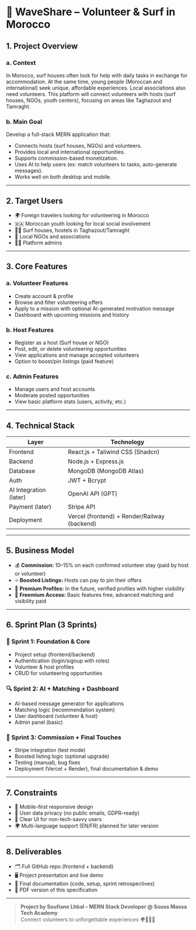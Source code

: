 # 🌊 WaveShare – Volunteer & Surf in Morocco

## 1. Project Overview

### a. Context  
In Morocco, surf houses often look for help with daily tasks in exchange for accommodation. At the same time, young people (Moroccan and international) seek unique, affordable experiences. Local associations also need volunteers. This platform will connect volunteers with hosts (surf houses, NGOs, youth centers), focusing on areas like Taghazout and Tamraght.

### b. Main Goal  
Develop a full-stack MERN application that:
- Connects hosts (surf houses, NGOs) and volunteers.
- Provides local and international opportunities.
- Supports commission-based monetization.
- Uses AI to help users (ex: match volunteers to tasks, auto-generate messages).
- Works well on both desktop and mobile.

---

## 2. Target Users
- 🌍 Foreign travelers looking for volunteering in Morocco  
- 🇲🇦 Moroccan youth looking for local social involvement  
- 🏄‍♂️ Surf houses, hostels in Taghazout/Tamraght  
- 🏥 Local NGOs and associations  
- 👨‍💻 Platform admins  

---

## 3. Core Features

### a. Volunteer Features
- Create account & profile  
- Browse and filter volunteering offers  
- Apply to a mission with optional AI-generated motivation message  
- Dashboard with upcoming missions and history  

### b. Host Features
- Register as a host (Surf house or NGO)  
- Post, edit, or delete volunteering opportunities  
- View applications and manage accepted volunteers  
- Option to boost/pin listings (paid feature)  

### c. Admin Features
- Manage users and host accounts  
- Moderate posted opportunities  
- View basic platform stats (users, activity, etc.)  

---

## 4. Technical Stack

| Layer       | Technology                        |
|------------|------------------------------------|
| Frontend    | React.js + Tailwind CSS (Shadcn)  |
| Backend     | Node.js + Express.js              |
| Database    | MongoDB (MongoDB Atlas)           |
| Auth        | JWT + Bcrypt                      |
| AI Integration (later) | OpenAI API (GPT)         |
| Payment (later) | Stripe API                     |
| Deployment  | Vercel (frontend) + Render/Railway (backend) |

---

## 5. Business Model

- 💰 **Commission:** 10–15% on each confirmed volunteer stay (paid by host or volunteer)  
- ⭐ **Boosted Listings:** Hosts can pay to pin their offers  
- 🛂 **Premium Profiles:** In the future, verified profiles with higher visibility  
- 🎁 **Freemium Access:** Basic features free, advanced matching and visibility paid  

---

## 6. Sprint Plan (3 Sprints)

### 🚀 Sprint 1: Foundation & Core
- Project setup (frontend/backend)  
- Authentication (login/signup with roles)  
- Volunteer & host profiles  
- CRUD for volunteering opportunities  

### 🔍 Sprint 2: AI + Matching + Dashboard
- AI-based message generator for applications  
- Matching logic (recommendation system)  
- User dashboard (volunteer & host)  
- Admin panel (basic)  

### 💸 Sprint 3: Commission + Final Touches
- Stripe integration (test mode)  
- Boosted listing logic (optional upgrade)  
- Testing (manual), bug fixes  
- Deployment (Vercel + Render), final documentation & demo  

---

## 7. Constraints
- 📱 Mobile-first responsive design  
- 🔐 User data privacy (no public emails, GDPR-ready)  
- 🧠 Clear UI for non-tech-savvy users  
- 🌍 Multi-language support (EN/FR) planned for later version  

---

## 8. Deliverables
- 🗂 Full GitHub repo (frontend + backend)  
- 🖥 Project presentation and live demo  
- 📘 Final documentation (code, setup, sprint retrospectives)  
- 📄 PDF version of this specification  

---

> **Project by Soufiane Lhbal – MERN Stack Developer @ Souss Massa Tech Academy**  
> Connect volunteers to unforgettable experiences 🌍🏄‍♂️✨
